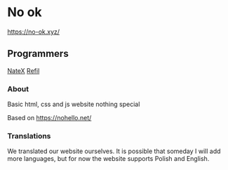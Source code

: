 # No ok

https://no-ok.xyz/


## Programmers

[NateX](https://github.com/N4teX)
[Refil](https://github.com/vRefilv)


### About

Basic html, css and js website nothing special

Based on https://nohello.net/


### Translations

We translated our website ourselves.
It is possible that someday I will add more languages, but for now the website supports Polish and English.